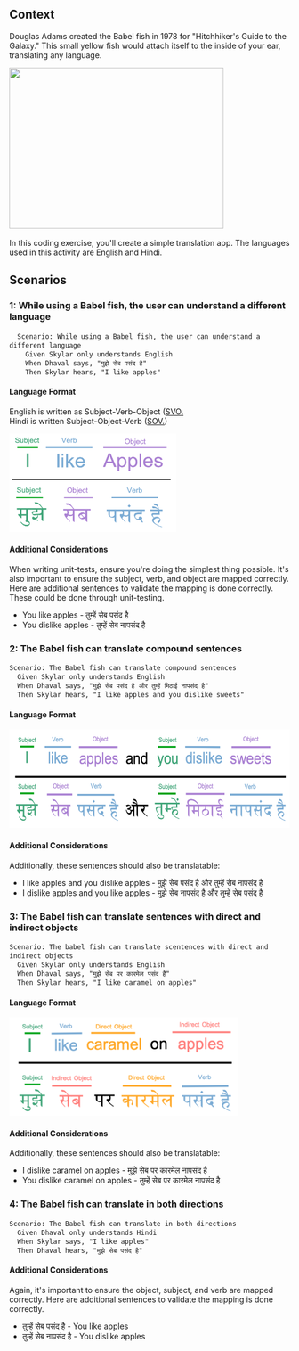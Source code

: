 ## Context

Douglas Adams created the Babel fish in 1978 for "Hitchhiker's Guide to the Galaxy." This small yellow fish would attach itself to the inside of your ear, translating any language.

<img src="https://i.insider.com/54b7b3addd0895d5278b464f" width="385" height="289"/>

In this coding exercise, you'll create a simple translation app. The languages used in this activity are English and Hindi.


## Scenarios

### 1: While using a Babel fish, the user can understand a different language

```feature
  Scenario: While using a Babel fish, the user can understand a different language
    Given Skylar only understands English
    When Dhaval says, "मुझे सेब पसंद है"
    Then Skylar hears, "I like apples"
```

#### Language Format  
  
English is written as Subject-Verb-Object ([SVO.](https://en.wikipedia.org/wiki/Subject%E2%80%93verb%E2%80%93object)  
Hindi is written Subject-Object-Verb ([SOV.](https://en.wikipedia.org/wiki/Subject%E2%80%93object%E2%80%93verb))  

<img src="img/language-format.png" width="300" height="177"/>


#### Additional Considerations

When writing unit-tests, ensure you're doing the simplest thing possible. It's also important to ensure the subject, verb, and object are mapped correctly. Here are additional sentences to validate the mapping is done correctly. These could be done through unit-testing.
  

* You like apples - तुम्हें सेब पसंद है  
* You dislike apples - तुम्हें सेब नापसंद है  
  
### 2: The Babel fish can translate compound sentences

```feature
Scenario: The Babel fish can translate compound sentences
  Given Skylar only understands English
  When Dhaval says, "मुझे सेब पसंद है और तुम्हें मिठाई नापसंद है"
  Then Skylar hears, "I like apples and you dislike sweets"
```

#### Language Format

<img src="img/language-format2.png" width="588" height="177"/>


#### Additional Considerations

Additionally, these sentences should also be translatable:

* I like apples and you dislike apples - मुझे सेब पसंद है और तुम्हें सेब नापसंद है  
* I dislike apples and you like apples - मुझे सेब नापसंद है और तुम्हें सेब पसंद है  

### 3: The Babel fish can translate sentences with direct and indirect objects

```feature
Scenario: The babel fish can translate scentences with direct and indirect objects
  Given Skylar only understands English
  When Dhaval says, "मुझे सेब पर कारमेल पसंद है"
  Then Skylar hears, "I like caramel on apples"
```

#### Language Format

<img src="img/language-format3.png" width="412" height="177"/>


#### Additional Considerations

Additionally, these sentences should also be translatable:

* I dislike caramel on apples - मुझे सेब पर कारमेल नापसंद है  
* You dislike caramel on apples - तुम्हें सेब पर कारमेल नापसंद है  

### 4: The Babel fish can translate in both directions  

```feature
Scenario: The Babel fish can translate in both directions  
  Given Dhaval only understands Hindi
  When Skylar says, "I like apples"
  Then Dhaval hears, "मुझे सेब पसंद है"
```

#### Additional Considerations

Again, it's important to ensure the object, subject, and verb are mapped correctly. Here are additional sentences to validate the mapping is done correctly.

* तुम्हें सेब पसंद है - You like apples  
* तुम्हें सेब नापसंद है - You dislike apples  
